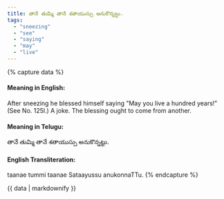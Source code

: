 ```yaml
---
title: తానే తుమ్మి తానే శతాయుస్సు అనుకొన్నట్టు.
tags:
  - "sneezing"
  - "see"
  - "saying"
  - "may"
  - "live"
---
```


{% capture data %}
#### Meaning in English:
After sneezing he blessed himself saying "May you live a hundred years!"
(See No. 125l.)
A joke.
The blessing ought to come from another.

#### Meaning in Telugu:
తానే తుమ్మి తానే శతాయుస్సు అనుకొన్నట్టు.

#### English Transliteration:
taanae tummi taanae Sataayussu anukonnaTTu.
{% endcapture %}

<div class="notice">{{ data | markdownify }}</div>

